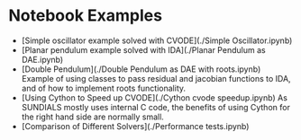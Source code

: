 # Notebook Examples

* [Simple oscillator example solved with CVODE](./Simple Oscillator.ipynb)
* [Planar pendulum example solved with IDA](./Planar Pendulum as DAE.ipynb)
* [Double Pendulum](./Double Pendulum as DAE with roots.ipynb) Example of using classes to pass residual and jacobian functions to IDA, and of how to implement roots functionality.
* [Using Cython to Speed up CVODE](./Cython cvode speedup.ipynb) As SUNDIALS mostly uses internal C code, the benefits of using Cython for the right hand side are normally small.
* [Comparison of Different Solvers](./Performance tests.ipynb)
